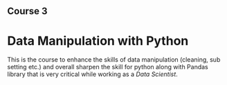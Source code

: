 ﻿## Course 3
# Data Manipulation with Python

This is the course to enhance the skills of data manipulation (cleaning, sub setting etc.) and overall sharpen the skill for python along with Pandas library that is very critical while working as a *Data Scientist*.
